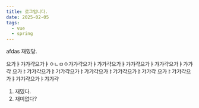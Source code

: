 ```yaml
---
title: 로그입니다.
date: 2025-02-05
tags:
  - vue
  - spring
---
```


afdas
재밌당.

으가ㅑ갸갸갹으가ㅑㅇㄴㅁㅇ갸갸갹으가ㅑ갸갸갹으가ㅑ갸갸갹으가ㅑ갸갸갹으가ㅑ갸갸갹
으가ㅑ갸갸갹으가ㅑ갸갸갹으가ㅑ갸갸갹으가ㅑ갸갸갹으가ㅑ갸갸갹
으가ㅑ갸갸갹으가ㅑ갸갸갹으가ㅑ갸갸갹

1. 재밌다.
2. 재미없다?

